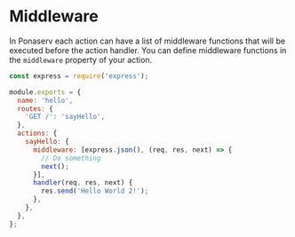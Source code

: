 # Middleware

In Ponaserv each action can have a list of middleware functions that will be executed before the action handler. You can define middleware functions in the `middleware` property of your action.

```js
const express = require('express');

module.exports = {
  name: 'hello',
  routes: {
    'GET /': 'sayHello',
  },
  actions: {
    sayHello: {
      middleware: [express.json(), (req, res, next) => {
        // Do something
        next();
      }],
      handler(req, res, next) {
        res.send('Hello World 2!');
      },
    },
  },
};
```
